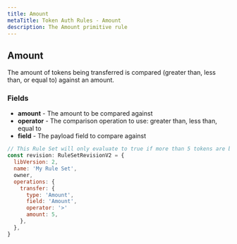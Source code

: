 ```yaml
---
title: Amount
metaTitle: Token Auth Rules - Amount
description: The Amount primitive rule
---
```


## Amount
The amount of tokens being transferred is compared (greater than, less than, or equal to) against an amount.

### Fields
* **amount** - The amount to be compared against
* **operator** - The comparison operation to use: greater than, less than, equal to
* **field** - The payload field to compare against

```js
// This Rule Set will only evaluate to true if more than 5 tokens are being transferred.
const revision: RuleSetRevisionV2 = {
  libVersion: 2,
  name: 'My Rule Set',
  owner,
  operations: {
    transfer: {
      type: 'Amount',
      field: 'Amount',
      operator: '>'
      amount: 5,
    },
  },
}
```